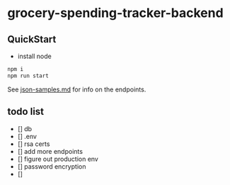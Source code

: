 # grocery-spending-tracker-backend

## QuickStart

- install node

```bash
npm i
npm run start
```

See [json-samples.md](./json-samples/json-samples.md) for info on the endpoints.

## todo list
- [] db
- [] .env
- [] rsa certs 
- [] add more endpoints
- [] figure out production env
- [] password encryption
- [] 